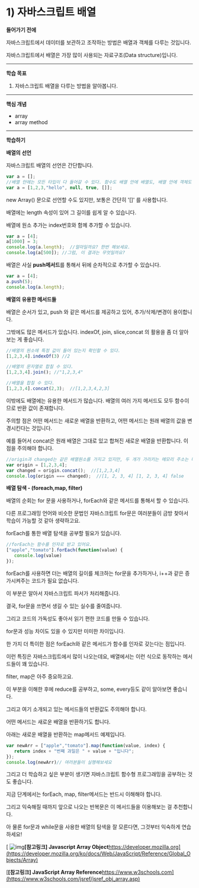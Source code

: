 # 1) 자바스크립트 배열

**들어가기 전에**

자바스크립트에서 데이터를 보관하고 조작하는 방법은 배열과 객체를 다루는 것입니다.

자바스크립트에서 배열은 가장 많이 사용되는 자료구조(Data structure)입니다.

 



------

**학습 목표**

1. 자바스크립트 배열을 다루는 방법을 알아봅니다.



 

------

**핵심 개념**

- array
- array method



 

------

**학습하기**

**배열의 선언**

자바스크립트 배열의 선언은 간단합니다.

```javascript
var a = [];
//배열 안에는 모든 타입이 다 들어갈 수 있다. 함수도 배열 안에 배열도, 배열 안에 객체도 들어갈 수 있음.
var a = [1,2,3,"hello", null, true, []];
```

new Array() 문으로 선언할 수도 있지만, 보통은 간단히 '[]' 를 사용합니다.

배열에는 length 속성이 있어 그 길이를 쉽게 알 수 있습니다.

배열에 원소 추가는 index번호와 함께 추가할 수 있습니다.

```javascript
var a = [4];
a[1000] = 3;
console.log(a.length);  //얼마일까요? 한번 해보세요.
console.log(a[500]); //그럼, 이 결과는 무엇일까요?
```

배열은 사실 **push메서드**를 통해서 뒤에 순차적으로 추가할 수 있습니다.

```javascript
var a = [4];
a.push(5);
console.log(a.length);
```


**배열의 유용한 메서드들**

배열은 순서가 있고, push 와 같은 메서드를 제공하고 있어, 추가/삭제/변경이 용이합니다.

그밖에도 많은 메서드가 있습니다. indexOf, join, slice,concat 의 활용을 좀 더 알아보는 게 좋습니다.

```javascript
//배열의 원소에 특정 값이 들어 있는지 확인할 수 있다.
[1,2,3,4].indexOf(3) //2

//배열의 문자열로 합칠 수 있다.
[1,2,3,4].join(); //"1,2,3,4" 

//배열을 합칠 수 있다.
[1,2,3,4].concat(2,3);  //[1,2,3,4,2,3]
```

이밖에도 배열에는 유용한 메서드가 많습니다. 배열의 여러 가지 메서드도 모두 함수이므로 반환 값이 존재합니다.

주의할 점은 어떤 메서드는 새로운 배열을 반환하고, 어떤 메서드는 원래 배열의 값을 변경시킨다는 것입니다.

예를 들어서 concat은 원래 배열은 그대로 있고 합쳐진 새로운 배열을 반환합니다. 이점을 주의해야 합니다.

```javascript
//origin과 changed는 같은 배열원소를 가지고 있지만, 두 개가 가리키는 메모리 주소는 다릅니다.즉 reference가 다르다고 할 수 있습니다. 
var origin = [1,2,3,4];
var changed = origin.concat();  //[1,2,3,4]
console.log(origin === changed);  //[1, 2, 3, 4] [1, 2, 3, 4] false
```


**배열 탐색 - (foreach,map, filter)**

배열의 순회는 for 문을 사용하거나, forEach와 같은 메서드를 통해서 할 수 있습니다.

다른 프로그래밍 언어와 비슷한 문법인 자바스크립트 for문은 여러분들이 금방 찾아서 학습이 가능할 것 같아 생략하고요.

forEach를 통한 배열 탐색을 공부할 필요가 있습니다.

```javascript
//forEach는 함수를 인자로 받고 있어요.
["apple","tomato"].forEach(function(value) {
   console.log(value)
});
```

forEach를 사용하면 더는 배열의 길이를 체크하는 for문을 추가하거나, i++과 같은 증가시켜주는 코드가 필요 없습니다.

이 부분은 알아서 자바스크립트 파서가 처리해줍니다.

결국, for문을 쓰면서 생길 수 있는 실수를 줄여줍니다.

그리고 코드의 가독성도 좋아서 읽기 편한 코드를 만들 수 있습니다.

for문과 성능 차이도 있을 수 있지만 미미한 차이입니다. 

한 가지 더 특이한 점은 forEach와 같은 메서드가 함수를 인자로 갖는다는 점입니다.

이런 특징은 자바스크립트에서 많이 나오는데요, 배열에서는 이런 식으로 동작하는 메서드들이 꽤 있습니다. 

filter, map은 아주 중요하고요.

이 부분을 이해한 후에 reduce를 공부하고, some, every등도 같이 알아보면 좋습니다.

그리고 여기 소개되고 있는 메서드들의 반환값도 주의해야 합니다.

어떤 메서드는 새로운 배열을 반환하기도 합니다.

아래는 새로운 배열을 반환하는 map메서드 예제입니다.

```javascript
var newArr = ["apple","tomato"].map(function(value, index) {
   return index + "번째 과일은 " + value + "입니다";
});
console.log(newArr)// 여러분들이 실행해보세요
```

그리고 더 학습하고 싶은 부분이 생기면 자바스크립트 함수형 프로그래밍을 공부하는 것도 좋습니다.

지금 단계에서는 forEach, map, filter메서드는 반드시 이해해야 합니다. 

그리고 익숙해질 때까지 앞으로 나오는 반복문은 이 메서드들을 이용해보는 걸 추천합니다. 

아 물론 for문과 while문을 사용한 배열의 탐색을 잘 모른다면, 그것부터 익숙하게 연습하세요!

[ ![img](https://cphinf.pstatic.net/mooc/20181213_170/1544705700994G75eI_PNG/whAjdPh723uwqRfId6vr.png?type=mfullfill_199_148)**[참고링크\] Javascript Array Object**https://developer.mozilla.org](https://developer.mozilla.org/ko/docs/Web/JavaScript/Reference/Global_Objects/Array)

[**[참고링크\] JavaScript Array Reference**https://www.w3schools.com](https://www.w3schools.com/jsref/jsref_obj_array.asp)